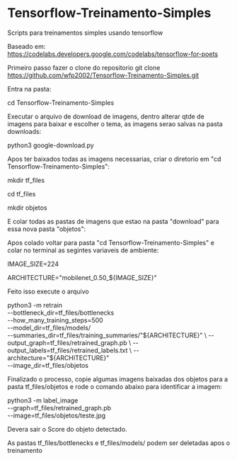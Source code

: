# Tensorflow-Treinamento-Simples
Scripts para treinamentos simples usando tensorflow

Baseado em: https://codelabs.developers.google.com/codelabs/tensorflow-for-poets

Primeiro passo fazer o clone do repositorio
git clone https://github.com/wfp2002/Tensorflow-Treinamento-Simples.git

Entra na pasta:

cd Tensorflow-Treinamento-Simples


Executar o arquivo de download de imagens, dentro alterar qtde de imagens para baixar e escolher o tema, as imagens serao salvas na pasta downloads:

python3 google-download.py


Apos ter baixados todas as imagens necessarias, criar o diretorio em "cd Tensorflow-Treinamento-Simples":

mkdir tf_files

cd tf_files

mkdir objetos


E colar todas as pastas de imagens que estao na pasta "download" para essa nova pasta "objetos":

Apos colado voltar para pasta "cd Tensorflow-Treinamento-Simples" e colar no terminal as segintes variaveis de ambiente:


IMAGE_SIZE=224

ARCHITECTURE="mobilenet_0.50_${IMAGE_SIZE}"


Feito isso execute o arquivo

python3 -m retrain \
  --bottleneck_dir=tf_files/bottlenecks \
  --how_many_training_steps=500 \
  --model_dir=tf_files/models/ \
  --summaries_dir=tf_files/training_summaries/"${ARCHITECTURE}" \
  --output_graph=tf_files/retrained_graph.pb \
  --output_labels=tf_files/retrained_labels.txt \
  --architecture="${ARCHITECTURE}" \
  --image_dir=tf_files/objetos


Finalizado o processo, copie algumas imagens baixadas dos objetos para a pasta tf_files/objetos e rode o comando abaixo para identificar a imagem:


python3 -m label_image \
    --graph=tf_files/retrained_graph.pb  \
    --image=tf_files/objetos/teste.jpg

Devera sair o Score do objeto detectado.

As pastas tf_files/bottlenecks e tf_files/models/ podem ser deletadas apos o treinamento
